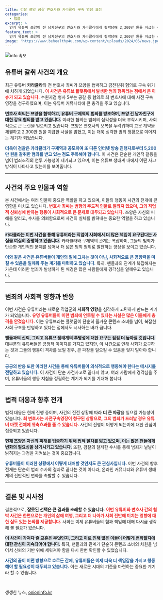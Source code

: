 ```yaml
---
title: 검찰 쯔양 공갈 변호사와 카라큘라 구속 영장 요청
categories:
  - 법률
excerpt: >
  인기 유튜버 쯔양이 전 남자친구의 변호사와 카라큘라에게 협박당해 2,300만 원을 지급한 사건이 불거졌습니다. 이들은 검찰의 사전구속영장 청구에 직면해 있어, 충격적인 일들이 드러나고 있습니다!
feature_text: >
  인기 유튜버 쯔양이 전 남자친구의 변호사와 카라큘라에게 협박당해 2,300만 원을 지급한 사건이 불거졌습니다. 이들은 검찰의 사전구속영장 청구에 직면해 있어, 충격적인 일들이 드러나고 있습니다!
image: 'https://www.behealthy4u.com/wp-content/uploads/2024/06/news.jpg'
---
```


<p><img src="https://www.behealthy4u.com/wp-content/uploads/2024/06/news.jpg" alt="info 속보" /></p>

<h2 data-ke-size="size26">유튜버 갈취 사건의 개요</h2>

<p data-ke-size="size16">최근 유튜버 <b>카라큘라</b>와 전 변호사 최씨가 쯔양을 협박하고 금전갈취 혐의로 구속 위기에 처하게 되었습니다. <b><span style="color: #ee2323;">이 사건은 유튜브 플랫폼에서 발생한 범죄 행위라는 점에서 큰 이슈가 되고 있습니다.</span></b> 수원지검 형사 5부는 공갈 등 혐의로 최 변호사에 대해 사전 구속 영장을 청구하였으며, 이는 유튜버 커뮤니티에 큰 충격을 주고 있습니다.</p>

<p data-ke-size="size16"><b><span style="background-color: #21538527;">변호사 최씨는 쯔양을 협박하고, 유튜버 구제역의 범죄를 방조하며, 쯔양 전 남자친구에 대한 강요 혐의를 받고 있습니다.</span></b> 이러한 혐의는 범죄의 심각성을 더욱 부각시키며, 사회적으로 큰 논란을 일으키고 있습니다. 쯔양은 변호사의 보복을 두려워하여 고문 계약을 체결하고 2,300만 원을 지급한 사실을 밝혔고, 이는 더욱 심각한 범죄 정황으로 이어지는 계기가 되었습니다.</p>

<p data-ke-size="size16"><b><span style="color: #1a5490;">더욱이 검찰은 카라큘라가 구제역과 공모하여 또 다른 인터넷 방송 진행자로부터 5,200만 원을 갈취한 혐의를 받고 있는 점도 주목해야 합니다.</span></b> 이 사건은 단순한 개인적 갈등을 넘어 범죄조직의 연루 가능성이 제기되고 있으며, 이는 유튜브 생태계 내에서 어떤 사고 방식이 나타나고 있는지를 보여줍니다.</p>

<hr>

<h2 data-ke-size="size26">사건의 주요 인물과 역할</h2>

<p data-ke-size="size16">본 사건에서는 여러 인물이 중요한 역할을 하고 있으며, 이들의 행동이 사건의 전개에 큰 영향을 미치고 있습니다. <b><span style="color: #ee2323;">변호사 최씨는 범행의 주도적 인물로 알려져 있으며, 그의 직업적 신뢰성에 반하는 행동이 사회적으로 큰 문제로 대두되고 있습니다.</span></b> 쯔양은 자신의 피해를 알리고, 수사를 의뢰함으로써 사건의 실체를 밝혀내는 중요한 역할을 하고 있습니다.</p>

<p data-ke-size="size16"><b><span style="background-color: #21538527;">카라큘라는 이번 사건을 통해 유튜버라는 직업이 사회에서 더 많은 책임이 요구된다는 사실을 여실히 증명하고 있습니다.</span></b> 카라큘라와 구제역의 관계는 복잡하며, 그들의 범죄가 단순한 개인적인 문제를 넘어서 더 넓은 범죄 범위로 발전하는 양상을 보이고 있습니다.</p>

<p data-ke-size="size16"><b><span style="color: #1a5490;">이와 같은 사건은 유튜버들이 개인의 일에 그치는 것이 아닌, 사회적으로 큰 영향력을 미칠 수 있음을 일깨워 주는 계기를 마련하고 있습니다.</span></b> 특히, 팬들과의 관계가 복잡해지는 가운데 이러한 범죄가 발생하게 된 배경은 많은 사람들에게 경각심을 일깨우고 있습니다.</p>

<hr>

<h2 data-ke-size="size26">범죄의 사회적 영향과 반응</h2>

<p data-ke-size="size16">이번 사건은 유튜버라는 새로운 직업군의 <b>사회적 영향</b>을 심각하게 고민하게 만드는 계기가 되었습니다. <b><span style="color: #ee2323;">유명 유튜버들이 이런 범죄에 연루될 수 있다는 사실은 많은 이들에게 충격을 안겼습니다.</span></b> 이는 유튜브라는 플랫폼이 단순히 즐거운 콘텐츠 소비를 넘어, 복잡한 사회 구조를 반영하고 있다는 점에서도 시사하는 바가 큽니다.</p>

<p data-ke-size="size16"><b><span style="background-color: #21538527;">팬들과의 신뢰, 그리고 유튜브 생태계의 투명성에 대한 요구는 점점 더 높아질 것입니다.</span></b> 대부분의 유튜버들은 긍정적 이미지를 가지고 있지만, 이 사건으로 인해 사회가 요구하는 것과 그들의 행동이 격차를 보일 경우, 큰 파장을 일으킬 수 있음을 잊지 말아야 합니다.</p>

<p data-ke-size="size16"><b><span style="color: #1a5490;">공공의 반응 또한 이러한 사건을 통해 유튜버들이 의식적으로 행동해야 한다는 메시지를 전달하고 있습니다.</span></b> 이 사건이 단순 사건사고로 끝나지 않고, 여러 사람에게 경각심을 주며, 유튜버들의 행동 지침을 정립하는 계기가 되기를 기대해 봅니다.</p>

<hr>

<h2 data-ke-size="size26">법적 대응과 향후 전개</h2>

<p data-ke-size="size16">법적 대응은 현재 진행 중이며, 사건의 진전 상황에 따라 <b>더 큰 파장</b>을 일으킬 가능성이 있습니다. <b><span style="color: #ee2323;">최 변호사는 사전구속영장이 청구된 상황으로, 그의 범죄가 드러날 경우 유튜버 마켓 전체에 위축효과를 줄 수 있습니다.</span></b> 사건의 진행이 어떻게 되는지에 대한 관심이 집중되고 있습니다.</p>

<p data-ke-size="size16"><b><span style="background-color: #21538527;">현재 쯔양은 자신의 피해를 입증하기 위해 법적 절차를 밟고 있으며, 이는 많은 팬들에게 변화의 필요성을 상기시키고 있습니다.</span></b> 또한, 검찰의 철저한 수사를 통해 범죄가 낱낱이 밝혀지는 과정을 지켜보는 것이 중요합니다.</p>

<p data-ke-size="size16"><b><span style="color: #1a5490;">유튜버들이 이러한 상황에서 어떻게 대처할 것인지도 큰 관심사입니다.</span></b> 이번 사건의 향후 전개는 단순히 범죄 수사의 결과로 끝나는 것이 아니라, 온라인 커뮤니티와 유튜버 생태계의 전반적인 변화를 촉발할 수 있습니다.</p>

<hr>

<h2 data-ke-size="size26">결론 및 시사점</h2>

<p data-ke-size="size16">결론적으로, <b>잘못된 선택은 큰 결과를 초래할 수 있습니다.</b> <b><span style="color: #ee2323;">이번 유튜버와 변호사 간의 협박 사건은 한편으로는 개인의 삶에 여행, 그리고 더 나아가 사회 전반에 미치는 영향에 대한 심도 있는 논의를 제공합니다.</span></b> 사회는 이제 유튜버들의 힘과 책임에 대해 다시금 생각해 볼 필요가 있습니다.</p>

<p data-ke-size="size16"><b><span style="background-color: #21538527;">이 사건이 가져다 줄 교훈은 무엇인지, 그리고 이로 인해 많은 이들이 어떻게 변화할지에 대한 관심이 지속되어야 합니다.</span></b> 특히, 팬들과의 관계가 단순히 콘텐츠 소비의 차원을 넘어서 신뢰의 기반 위에 세워져야 함을 다시 한번 확인할 수 있었습니다.</p>

<p data-ke-size="size16"><b><span style="color: #1a5490;">사건의 끝이 어떤 방향으로 흐르든 간에, 유튜버들은 이제 더욱 더 책임감을 가지고 행동해야 할 필요성이 대두되고 있습니다.</span></b> 이는 새로운 시대의 기준을 마련하는 중요한 계기라 할 수 있습니다.</p> 

<p data-ke-size="size16">&nbsp;</p>
생생한 뉴스, <a href="https://onioninfo.kr" rel="dofollow">onioninfo.kr</a>



